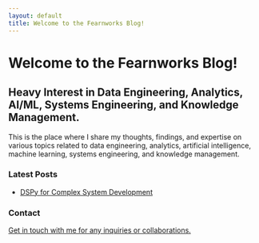 ```yaml
---
layout: default
title: Welcome to the Fearnworks Blog!
---
```


# Welcome to the Fearnworks Blog!

## Heavy Interest in Data Engineering, Analytics, AI/ML, Systems Engineering, and Knowledge Management.

This is the place where I share my thoughts, findings, and expertise on various topics related to data engineering, analytics, artificial intelligence, machine learning, systems engineering, and knowledge management.

### Latest Posts
- [DSPy for Complex System Development](/_posts/2024-02-12-DSPyForComplexSystemDevelopment.md)

<!-- ### About Me

[Learn more about me and my work.](/about/) -->

### Contact

[Get in touch with me for any inquiries or collaborations.](https://twitter.com/fearnworks)


